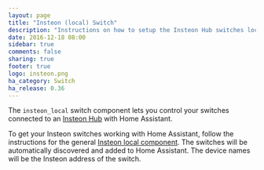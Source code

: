 ```yaml
---
layout: page
title: "Insteon (local) Switch"
description: "Instructions on how to setup the Insteon Hub switches locally within Home Assistant."
date: 2016-12-18 08:00
sidebar: true
comments: false
sharing: true
footer: true
logo: insteon.png
ha_category: Switch
ha_release: 0.36
---
```


The `insteon_local` switch component lets you control your switches connected to an [Insteon Hub](http://www.insteon.com/insteon-hub/) with Home Assistant.

To get your Insteon switches working with Home Assistant, follow the instructions for the general [Insteon local component](/components/insteon_local/). The switches will be automatically discovered and added to Home Assistant. The device names will be the Insteon address of the switch.
